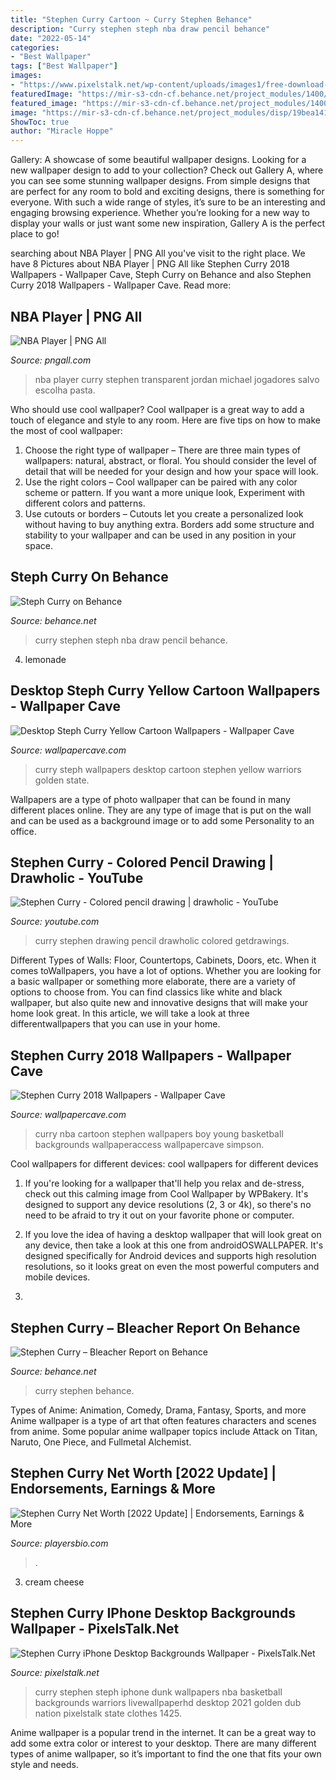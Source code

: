 ```yaml
---
title: "Stephen Curry Cartoon ~ Curry Stephen Behance"
description: "Curry stephen steph nba draw pencil behance"
date: "2022-05-14"
categories:
- "Best Wallpaper"
tags: ["Best Wallpaper"]
images:
- "https://www.pixelstalk.net/wp-content/uploads/images1/free-download-Stephen-Curry-iphone-wallpaper.jpg"
featuredImage: "https://mir-s3-cdn-cf.behance.net/project_modules/1400/74674838571367.57673168dd122.png"
featured_image: "https://mir-s3-cdn-cf.behance.net/project_modules/1400/74674838571367.57673168dd122.png"
image: "https://mir-s3-cdn-cf.behance.net/project_modules/disp/19bea141652915.57ae454911b0e.gif"
ShowToc: true
author: "Miracle Hoppe"
---
```



Gallery: A showcase of some beautiful wallpaper designs.
Looking for a new wallpaper design to add to your collection? Check out Gallery A, where you can see some stunning wallpaper designs. From simple designs that are perfect for any room to bold and exciting designs, there is something for everyone. With such a wide range of styles, it’s sure to be an interesting and engaging browsing experience. Whether you’re looking for a new way to display your walls or just want some new inspiration, Gallery A is the perfect place to go!
		
		
		
		
		
		
		
	

		
searching about NBA Player | PNG All you've visit to the right place. We have 8 Pictures about NBA Player | PNG All like Stephen Curry 2018 Wallpapers - Wallpaper Cave, Steph Curry on Behance and also Stephen Curry 2018 Wallpapers - Wallpaper Cave. Read more:
		
    
## NBA Player | PNG All

<img loading=lazy src="http://www.pngall.com/wp-content/uploads/2/NBA-Player.png" onerror="this.onerror=null;this.src='https://tse3.mm.bing.net/th?id=OIP.kW2r9bhTcL6cS0teswf6NAHaLH&amp;pid=15.1';" alt="NBA Player | PNG All">

_Source: pngall.com_

>nba player curry stephen transparent jordan michael jogadores salvo escolha pasta. 

	

Who should use cool wallpaper?
Cool wallpaper is a great way to add a touch of elegance and style to any room. Here are five tips on how to make the most of cool wallpaper: 
1) Choose the right type of wallpaper – There are three main types of wallpapers: natural, abstract, or floral. You should consider the level of detail that will be needed for your design and how your space will look. 
2) Use the right colors – Cool wallpaper can be paired with any color scheme or pattern. If you want a more unique look, Experiment with different colors and patterns. 
3) Use cutouts or borders – Cutouts let you create a personalized look without having to buy anything extra. Borders add some structure and stability to your wallpaper and can be used in any position in your space.

    
## Steph Curry On Behance

<img loading=lazy src="https://mir-s3-cdn-cf.behance.net/project_modules/1400/74674838571367.57673168dd122.png" onerror="this.onerror=null;this.src='https://tse2.mm.bing.net/th?id=OIP.sHkh5LR4fLKMojxIIgZwUgHaJJ&amp;pid=15.1';" alt="Steph Curry on Behance">

_Source: behance.net_

>curry stephen steph nba draw pencil behance. 

	

4. lemonade 

    
## Desktop Steph Curry Yellow Cartoon Wallpapers - Wallpaper Cave

<img loading=lazy src="https://wallpapercave.com/wp/wp6699948.jpg" onerror="this.onerror=null;this.src='https://tse2.mm.bing.net/th?id=OIP.-ryb-eTsqcOwnAQAyk9HyAHaEo&amp;pid=15.1';" alt="Desktop Steph Curry Yellow Cartoon Wallpapers - Wallpaper Cave">

_Source: wallpapercave.com_

>curry steph wallpapers desktop cartoon stephen yellow warriors golden state. 

	



Wallpapers are a type of photo wallpaper that can be found in many different places online. They are any type of image that is put on the wall and can be used as a background image or to add some Personality to an office.

    
## Stephen Curry - Colored Pencil Drawing | Drawholic - YouTube

<img loading=lazy src="https://i.ytimg.com/vi/Ao9PsqyK79U/maxresdefault.jpg" onerror="this.onerror=null;this.src='https://tse1.mm.bing.net/th?id=OIP.xtj-Sv2Knvxk3W-t_vnjUAHaEK&amp;pid=15.1';" alt="Stephen Curry - Colored pencil drawing | drawholic - YouTube">

_Source: youtube.com_

>curry stephen drawing pencil drawholic colored getdrawings. 

	

Different Types of Walls: Floor, Countertops, Cabinets, Doors, etc.
When it comes toWallpapers, you have a lot of options. Whether you are looking for a basic wallpaper or something more elaborate, there are a variety of options to choose from. You can find classics like white and black wallpaper, but also quite new and innovative designs that will make your home look great. In this article, we will take a look at three differentwallpapers that you can use in your home.

    
## Stephen Curry 2018 Wallpapers - Wallpaper Cave

<img loading=lazy src="https://wallpapercave.com/wp/wp3076882.jpg" onerror="this.onerror=null;this.src='https://tse3.mm.bing.net/th?id=OIP.zdzCtpJhDNRwC0Nf23C-9QHaNK&amp;pid=15.1';" alt="Stephen Curry 2018 Wallpapers - Wallpaper Cave">

_Source: wallpapercave.com_

>curry nba cartoon stephen wallpapers boy young basketball backgrounds wallpaperaccess wallpapercave simpson. 

	

Cool wallpapers for different devices:
cool wallpapers for different devices 

1. If you're looking for a wallpaper that'll help you relax and de-stress, check out this calming image from Cool Wallpaper by WPBakery. It's designed to support any device resolutions (2, 3 or 4k), so there's no need to be afraid to try it out on your favorite phone or computer.

2. If you love the idea of having a desktop wallpaper that will look great on any device, then take a look at this one from androidOSWALLPAPER. It's designed specifically for Android devices and supports high resolution resolutions, so it looks great on even the most powerful computers and mobile devices.

3.

    
## Stephen Curry – Bleacher Report On Behance

<img loading=lazy src="https://mir-s3-cdn-cf.behance.net/project_modules/disp/19bea141652915.57ae454911b0e.gif" onerror="this.onerror=null;this.src='https://tse4.mm.bing.net/th?id=OIP.fzMT69VsuqN_M37GVB7ftAHaK1&amp;pid=15.1';" alt="Stephen Curry – Bleacher Report on Behance">

_Source: behance.net_

>curry stephen behance. 

	

Types of Anime: Animation, Comedy, Drama, Fantasy, Sports, and more
Anime wallpaper is a type of art that often features characters and scenes from anime. Some popular anime wallpaper topics include Attack on Titan, Naruto, One Piece, and Fullmetal Alchemist.

    
## Stephen Curry Net Worth [2022 Update] | Endorsements, Earnings &amp; More

<img loading=lazy src="https://playersbio.com/wp-content/uploads/2021/05/Stephen-Curry-3-scaled.jpg" onerror="this.onerror=null;this.src='https://tse3.mm.bing.net/th?id=OIP.X9ac_YU704J0UIQ5bR1mRQHaE7&amp;pid=15.1';" alt="Stephen Curry Net Worth [2022 Update] | Endorsements, Earnings &amp; More">

_Source: playersbio.com_

>. 

	

3. cream cheese 

    
## Stephen Curry IPhone Desktop Backgrounds Wallpaper - PixelsTalk.Net

<img loading=lazy src="https://www.pixelstalk.net/wp-content/uploads/images1/free-download-Stephen-Curry-iphone-wallpaper.jpg" onerror="this.onerror=null;this.src='https://tse2.mm.bing.net/th?id=OIP.yxZzR4PzLZc-RUHsRh1K3wHaNJ&amp;pid=15.1';" alt="Stephen Curry iPhone Desktop Backgrounds Wallpaper - PixelsTalk.Net">

_Source: pixelstalk.net_

>curry stephen steph iphone dunk wallpapers nba basketball backgrounds warriors livewallpaperhd desktop 2021 golden dub nation pixelstalk state clothes 1425. 

	

Anime wallpaper is a popular trend in the internet. It can be a great way to add some extra color or interest to your desktop. There are many different types of anime wallpaper, so it’s important to find the one that fits your own style and needs.

